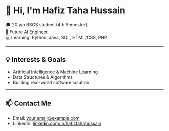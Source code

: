 # 👋 Hi, I'm Hafiz Taha Hussain

🎓 20 y/o BSCS student (4th Semester)  
🤖 Future AI Engineer  
💻 Learning: Python, Java, SQL, HTML/CSS, PHP  

---

## 💡 Interests & Goals

- Artificial Intelligence & Machine Learning  
- Data Structures & Algorithms  
- Building real-world software solution 

---

## 📫 Contact Me

- Email: [your.email@example.com](mailto:your.email@example.com)  
- LinkedIn: [linkedin.com/in/hafiztahahussain](#)
